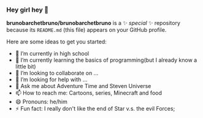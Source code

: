 ### Hey girl hey 👋


**brunobarchetbruno/brunobarchetbruno** is a ✨ _special_ ✨ repository because its `README.md` (this file) appears on your GitHub profile.

Here are some ideas to get you started:

- 🔭 I’m currently in high school
- 🌱 I’m currently learning the basics of programming(but I already know a little bit)
- 👯 I’m looking to collaborate on ...
- 🤔 I’m looking for help with ...
- 💬 Ask me about Adventure Time and Steven Universe
- 📫 How to reach me: Cartoons, series, Minecraft and food
- 😄 Pronouns: he/him
- ⚡ Fun fact: I really don't like the end of Star v.s. the evil Forces;

